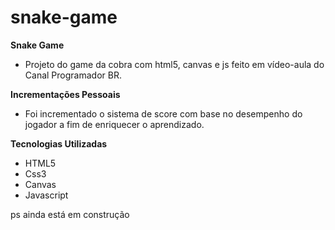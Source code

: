 # snake-game

**Snake Game**
* Projeto do game da cobra com html5, canvas e js feito em vídeo-aula do Canal Programador BR.

**Incrementações Pessoais**
* Foi incrementado o sistema de score com base no desempenho do jogador a fim de enriquecer o aprendizado.

**Tecnologias Utilizadas**
* HTML5
* Css3
* Canvas
* Javascript

ps ainda está em construção
